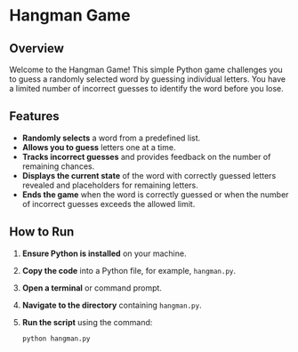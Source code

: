 # Hangman Game

## Overview

Welcome to the Hangman Game! This simple Python game challenges you to guess a randomly selected word by guessing individual letters. You have a limited number of incorrect guesses to identify the word before you lose.

## Features

- **Randomly selects** a word from a predefined list.
- **Allows you to guess** letters one at a time.
- **Tracks incorrect guesses** and provides feedback on the number of remaining chances.
- **Displays the current state** of the word with correctly guessed letters revealed and placeholders for remaining letters.
- **Ends the game** when the word is correctly guessed or when the number of incorrect guesses exceeds the allowed limit.

## How to Run

1. **Ensure Python is installed** on your machine.
2. **Copy the code** into a Python file, for example, `hangman.py`.
3. **Open a terminal** or command prompt.
4. **Navigate to the directory** containing `hangman.py`.
5. **Run the script** using the command:

   ```bash
   python hangman.py
